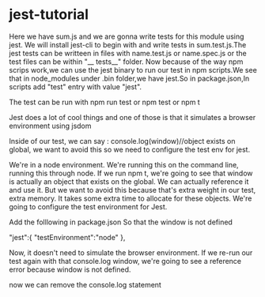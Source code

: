 # jest-tutorial
Here we have sum.js and we are gonna write tests for this module using jest.
We will install jest-cli to begin with and write tests in sum.test.js.The jest tests can be writteen in files with name.test.js or name.spec.js or the test 
files can be within "__ tests__" folder.
Now because of the way npm scrips work,we can use the jest binary to run our test in npm scripts.We see that in node_modules under .bin folder,we have jest.So in package.json,In scripts  add "test" entry with value "jest".

The test can be run with npm run test or npm test or npm t

Jest does a lot of cool things and one of those is that it simulates a browser environment using jsdom

Inside of our test, we can say :
console.log(window)//object exists on global, we want to avoid this so we need to configure the test env for jest.

We're in a node environment. We're running this on the command line, running this through node. If we run npm t, we're going to see that window is actually an object that exists on the global. We can actually reference it and use it.
But we want to avoid this because that's extra weight in our test, extra memory. 
It takes some extra time to allocate for these objects. We're going to configure the test environment for Jest.

  
  Add the folllowing in package.json
  So that the window is not defined

"jest":{
    "testEnvironment":"node"
  },

 Now, it doesn't need to simulate the browser environment. If we re-run our test again with that console.log window, we're going to see a reference error because window is not defined.

now we can remove the console.log statement

